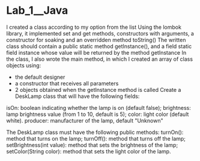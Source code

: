 # Lab_1__Java
I created a class according to my option from the list
Using the lombok library, it implemented set and get methods, constructors with arguments, a constructor for soaking and an overridden method toString()
The written class should contain a public static method getInstance(), and a field static field instance whose value will be returned by the method getInstance
In the class, I also wrote the main method, in which I created an array of class objects using:
- the default designer
- a constructor that receives all parameters
- 2 objects obtained when the getInstance method is called
Create a DeskLamp class that will have the following fields:

isOn: boolean indicating whether the lamp is on (default false);
brightness: lamp brightness value (from 1 to 10, default is 5);
color: light color (default white).
producer: manufacturer of the lamp, default "Unknown"

The DeskLamp class must have the following public methods:
turnOn(): method that turns on the lamp;
turnOff(): method that turns off the lamp;
setBrightness(int value): method that sets the brightness of the lamp;
setColor(String color): method that sets the light color of the lamp.